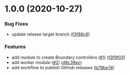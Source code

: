 # 1.0.0 (2020-10-27)


### Bug Fixes

* update release target branch ([f3f86c9](https://github.com/jasonwalsh/terraform-aws-boundary/commit/f3f86c939dee6e5e3c531143071145dfb437cf63))


### Features

* add module to create Boundary controllers ([#1](https://github.com/jasonwalsh/terraform-aws-boundary/issues/1)) ([f3f9f03](https://github.com/jasonwalsh/terraform-aws-boundary/commit/f3f9f034b916c859959c9246eaf9b2332fae9d15))
* add worker module ([#2](https://github.com/jasonwalsh/terraform-aws-boundary/issues/2)) ([d8c39ec](https://github.com/jasonwalsh/terraform-aws-boundary/commit/d8c39ece52bab9d77315871bf7067011a31db6b0))
* add workflow to publish GitHub releases ([b79be74](https://github.com/jasonwalsh/terraform-aws-boundary/commit/b79be74d81424deddf1f8a855e12074bf340b547))
